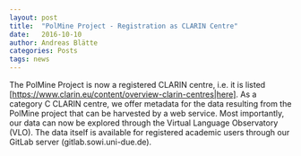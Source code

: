 ```yaml
---
layout: post
title:  "PolMine Project - Registration as CLARIN Centre"
date:   2016-10-10
author: Andreas Blätte
categories: Posts
tags: news
---
```


The PolMine Project is now a registered CLARIN centre, i.e. it is listed [https://www.clarin.eu/content/overview-clarin-centres|here].
As a category C CLARIN centre, we offer metadata for the data resulting from the PolMine project that can be harvested by a web service.
Most importantly, our data can now be explored through the Virtual Language Observatory (VLO). The data itself is available for registered 
academic users through our GitLab server (gitlab.sowi.uni-due.de).

